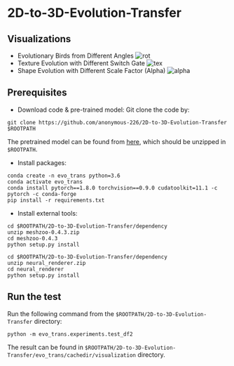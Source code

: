 # 2D-to-3D-Evolution-Transfer
## Visualizations
- Evolutionary Birds from Different Angles
![rot](https://user-images.githubusercontent.com/111099396/185530766-0dff8428-5d94-4005-858c-a3dbad581ab0.gif)
- Texture Evolution with Different Switch Gate
![tex](https://user-images.githubusercontent.com/111099396/185530776-d410b0a5-0425-4a86-bba0-9cc40d27dc6d.gif)
- Shape Evolution with Different Scale Factor (Alpha)
![alpha](https://user-images.githubusercontent.com/111099396/185532824-6f8f2d35-c44f-4ebe-9e44-f98f131b42a1.gif)

## Prerequisites
- Download code & pre-trained model:
Git clone the code by:
```
git clone https://github.com/anonymous-226/2D-to-3D-Evolution-Transfer $ROOTPATH
```
The pretrained model can be found from [here](https://drive.google.com/file/d/1Agf_G9OaCvXPoenRK5vpj3VckuFPGRMg/view?usp=sharing), which should be unzipped in `$ROOTPATH`.
- Install packages:
```
conda create -n evo_trans python=3.6
conda activate evo_trans
conda install pytorch==1.8.0 torchvision==0.9.0 cudatoolkit=11.1 -c pytorch -c conda-forge
pip install -r requirements.txt
```

- Install external tools:

```
cd $ROOTPATH/2D-to-3D-Evolution-Transfer/dependency
unzip meshzoo-0.4.3.zip
cd meshzoo-0.4.3
python setup.py install
```

```
cd $ROOTPATH/2D-to-3D-Evolution-Transfer/dependency
unzip neural_renderer.zip
cd neural_renderer
python setup.py install
```

## Run the test
Run the following command from the `$ROOTPATH/2D-to-3D-Evolution-Transfer` directory:
```
python -m evo_trans.experiments.test_df2
```
The result can be found in `$ROOTPATH/2D-to-3D-Evolution-Transfer/evo_trans/cachedir/visualization` directory.
